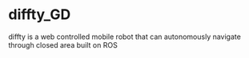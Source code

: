 # diffty_GD
diffty is a web controlled mobile robot that can autonomously navigate through closed area built on ROS 
